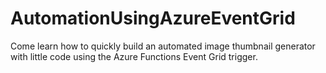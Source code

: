 # AutomationUsingAzureEventGrid
Come learn how to quickly build an automated image thumbnail generator with little code using the Azure Functions Event Grid trigger.
